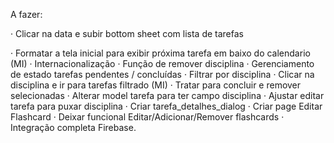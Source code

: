 A fazer:

· Clicar na data e subir bottom sheet com lista de tarefas

· Formatar a tela inicial para exibir próxima tarefa em baixo do calendario (MI)
· Internacionalização
· Função de remover disciplina
· Gerenciamento de estado tarefas pendentes / concluídas
· Filtrar por disciplina
· Clicar na disciplina e ir para tarefas filtrado (MI)
· Tratar para concluir e remover selecionadas
· Alterar model tarefa para ter campo disciplina
· Ajustar editar tarefa para puxar disciplina
· Criar tarefa_detalhes_dialog
· Criar page Editar Flashcard
· Deixar funcional Editar/Adicionar/Remover flashcards
· Integração completa Firebase.
